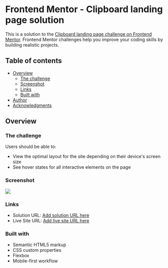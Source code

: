 # Frontend Mentor - Clipboard landing page solution

This is a solution to the [Clipboard landing page challenge on Frontend Mentor](https://www.frontendmentor.io/challenges/clipboard-landing-page-5cc9bccd6c4c91111378ecb9). Frontend Mentor challenges help you improve your coding skills by building realistic projects. 

## Table of contents

- [Overview](#overview)
  - [The challenge](#the-challenge)
  - [Screenshot](#screenshot)
  - [Links](#links)
  - [Built with](#built-with)
- [Author](#author)
- [Acknowledgments](#acknowledgments)

## Overview

### The challenge

Users should be able to:

- View the optimal layout for the site depending on their device's screen size
- See hover states for all interactive elements on the page

### Screenshot

![](./screenshot.jpg)

### Links

- Solution URL: [Add solution URL here](https://hassanbatrek.github.io/Repo_101/clipboard-landing-page-master/index.html)
- Live Site URL: [Add live site URL here](https://github.com/HassanBatrek/Repo_101/tree/gh-pages/clipboard-landing-page-master)

### Built with

- Semantic HTML5 markup
- CSS custom properties
- Flexbox
- Mobile-first workflow
